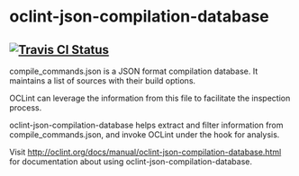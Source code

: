 # oclint-json-compilation-database

[![Travis CI Status](https://api.travis-ci.org/oclint/oclint-json-compilation-database.svg?branch=master)](https://travis-ci.org/oclint/oclint-json-compilation-database)
-------------------------------------------------------------------------------

compile_commands.json is a JSON format compilation database. It maintains a list
of sources with their build options.

OCLint can leverage the information from this file to facilitate the inspection
process.

oclint-json-compilation-database helps extract and filter information from
compile_commands.json, and invoke OCLint under the hook for analysis.

Visit http://oclint.org/docs/manual/oclint-json-compilation-database.html
for documentation about using oclint-json-compilation-database.
